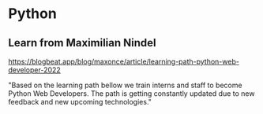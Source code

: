 # Python

## Learn from Maximilian Nindel

https://blogbeat.app/blog/maxonce/article/learning-path-python-web-developer-2022

"Based on the learning path bellow we train interns and staff to become Python Web Developers. The path is getting constantly updated due to new feedback and new upcoming technologies."
